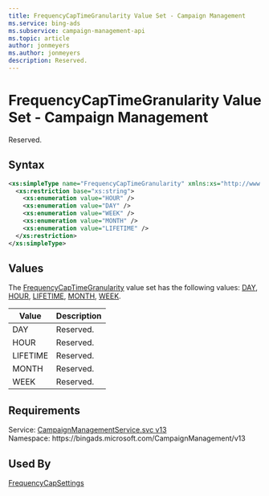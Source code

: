 ```yaml
---
title: FrequencyCapTimeGranularity Value Set - Campaign Management
ms.service: bing-ads
ms.subservice: campaign-management-api
ms.topic: article
author: jonmeyers
ms.author: jonmeyers
description: Reserved.
---
```

# FrequencyCapTimeGranularity Value Set - Campaign Management
Reserved.

## Syntax
```xml
<xs:simpleType name="FrequencyCapTimeGranularity" xmlns:xs="http://www.w3.org/2001/XMLSchema">
  <xs:restriction base="xs:string">
    <xs:enumeration value="HOUR" />
    <xs:enumeration value="DAY" />
    <xs:enumeration value="WEEK" />
    <xs:enumeration value="MONTH" />
    <xs:enumeration value="LIFETIME" />
  </xs:restriction>
</xs:simpleType>
```

## <a name="values"></a>Values

The [FrequencyCapTimeGranularity](frequencycaptimegranularity.md) value set has the following values: [DAY](#day), [HOUR](#hour), [LIFETIME](#lifetime), [MONTH](#month), [WEEK](#week).

|Value|Description|
|-----------|---------------|
|<a name="day"></a>DAY|Reserved.|
|<a name="hour"></a>HOUR|Reserved.|
|<a name="lifetime"></a>LIFETIME|Reserved.|
|<a name="month"></a>MONTH|Reserved.|
|<a name="week"></a>WEEK|Reserved.|

## Requirements
Service: [CampaignManagementService.svc v13](https://campaign.api.bingads.microsoft.com/Api/Advertiser/CampaignManagement/v13/CampaignManagementService.svc)  
Namespace: https\://bingads.microsoft.com/CampaignManagement/v13  

## Used By
[FrequencyCapSettings](frequencycapsettings.md)  

